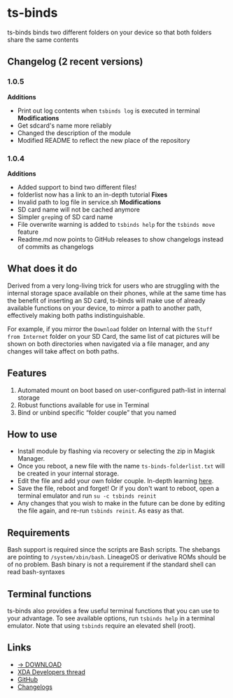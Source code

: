 # ts-binds
ts-binds binds two different folders on your device so that both folders share the same contents

## Changelog (2 recent versions)
### 1.0.5
**Additions**  
- Print out log contents when `tsbinds log` is executed in terminal
**Modifications**  
- Get sdcard's name more reliably
- Changed the description of the module
- Modified README to reflect the new place of the repository
### 1.0.4
**Additions**  
- Added support to bind two different files!
- folderlist now has a link to an in-depth tutorial
**Fixes**  
- Invalid path to log file in service.sh
**Modifications**  
- SD card name will not be cached anymore
- Simpler `grep`ing of SD card name
- File overwrite warning is added to `tsbinds help` for the `tsbinds move` feature
- Readme.md now points to GitHub releases to show changelogs instead of commits as changelogs

## What does it do
Derived from a very long-living trick for users who are struggling with the internal storage space available on their phones, while at the same time has the benefit of inserting an SD card, ts-binds will make use of already available functions on your device, to mirror a path to another path, effectively making both paths indistinguishable.

For example, if you mirror the `Download` folder on Internal with the `Stuff from Internet` folder on your SD Card, the same list of cat pictures will be shown on both directories when navigated via a file manager, and any changes will take affect on both paths.

## Features
1. Automated mount on boot based on user-configured path-list in internal storage
2. Robust functions available for use in Terminal
3. Bind or unbind specific “folder couple” that you named

## How to use
- Install module by flashing via recovery or selecting the zip in Magisk Manager.
- Once you reboot, a new file with the name `ts-binds-folderlist.txt` will be created in your internal storage.
- Edit the file and add your own folder couple. In-depth learning [here](https://www.technosparks.net/pages/product-documentation/ts-binds?q=bind).
- Save the file, reboot and forget! Or if you don't want to reboot, open a terminal emulator and run `su -c tsbinds reinit`
- Any changes that you wish to make in the future can be done by editing the file again, and re-run `tsbinds reinit`. As easy as that.

## Requirements
Bash support is required since the scripts are Bash scripts. The shebangs are pointing to `/system/xbin/bash`. LineageOS or derivative ROMs should be of no problem. Bash binary is not a requirement if the standard shell can read bash-syntaxes

## Terminal functions
ts-binds also provides a few useful terminal functions that you can use to your advantage. To see available options, run `tsbinds help` in a terminal emulator. Note that using `tsbinds` require an elevated shell (root).

## Links
- [→ DOWNLOAD](https://github.com/Magisk-Modules-Repo/ts-binds/releases)
- [XDA Developers thread](https://forum.xda-developers.com/apps/magisk/module-ts-binds-t3628856)
- [GitHub](https://github.com/Magisk-Modules-Repo/ts-binds/)
- [Changelogs](https://github.com/Magisk-Modules-Repo/ts-binds/releases)
